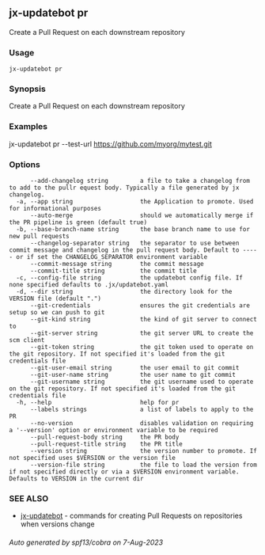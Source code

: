 ## jx-updatebot pr

Create a Pull Request on each downstream repository

### Usage

```
jx-updatebot pr
```

### Synopsis

Create a Pull Request on each downstream repository

### Examples

  jx-updatebot pr --test-url https://github.com/myorg/mytest.git

### Options

```
      --add-changelog string         a file to take a changelog from to add to the pullr equest body. Typically a file generated by jx changelog.
  -a, --app string                   the Application to promote. Used for informational purposes
      --auto-merge                   should we automatically merge if the PR pipeline is green (default true)
  -b, --base-branch-name string      the base branch name to use for new pull requests
      --changelog-separator string   the separator to use between commit message and changelog in the pull request body. Default to ----- or if set the CHANGELOG_SEPARATOR environment variable
      --commit-message string        the commit message
      --commit-title string          the commit title
  -c, --config-file string           the updatebot config file. If none specified defaults to .jx/updatebot.yaml
  -d, --dir string                   the directory look for the VERSION file (default ".")
      --git-credentials              ensures the git credentials are setup so we can push to git
      --git-kind string              the kind of git server to connect to
      --git-server string            the git server URL to create the scm client
      --git-token string             the git token used to operate on the git repository. If not specified it's loaded from the git credentials file
      --git-user-email string        the user email to git commit
      --git-user-name string         the user name to git commit
      --git-username string          the git username used to operate on the git repository. If not specified it's loaded from the git credentials file
  -h, --help                         help for pr
      --labels strings               a list of labels to apply to the PR
      --no-version                   disables validation on requiring a '--version' option or environment variable to be required
      --pull-request-body string     the PR body
      --pull-request-title string    the PR title
      --version string               the version number to promote. If not specified uses $VERSION or the version file
      --version-file string          the file to load the version from if not specified directly or via a $VERSION environment variable. Defaults to VERSION in the current dir
```

### SEE ALSO

* [jx-updatebot](jx-updatebot.md)	 - commands for creating Pull Requests on repositories when versions change

###### Auto generated by spf13/cobra on 7-Aug-2023

